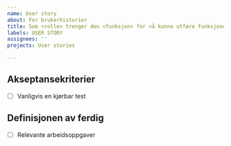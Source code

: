 ```yaml
---
name: User story
about: For brukerhistorier
title: Som <rolle> trenger den <funksjon> for <å kunne utføre funksjonen>
labels: USER STORY
assignees: ''
projects: User stories

---
```


## Akseptansekriterier
- [ ] Vanligvis en kjørbar test

## Definisjonen av ferdig
- [ ] Relevante arbeidsoppgaver
